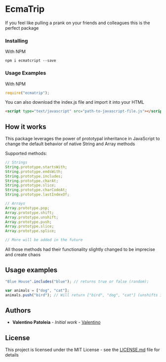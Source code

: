 # EcmaTrip

If you feel like pulling a prank on your friends and colleagues this is the perfect package

### Installing

With NPM

```
npm i ecmatcript --save
```

### Usage Examples

With NPM

```js
require("ecmatrip");
```

You can also download the index.js file and import it into your HTML

```html
<script type="text/javascript" src="path-to-javascript-file.js"></script>
```

## How it works

This package leverages the power of prototypal inheritance in JavaScript to change the default behavior of native String and Array methods

Supported methods:

```js
// Strings
String.prototype.startsWith;
String.prototype.endsWith;
String.prototype.includes;
String.prototype.charAt;
String.prototype.slice;
String.prototype.charCodeAt;
String.prototype.lastIndexOf;

// Arrays
Array.prototype.pop;
Array.prototype.shift;
Array.prototype.unshift;
Array.prototype.push;
Array.prototype.slice;
Array.prototype.splice;

// More will be added in the future
```

All those methods had their functionality slightly changed to be imprecise and create chaos

## Usage examples

```js
"Blue House".includes("blue"); // returns true or false (random);
```

```js
var animals = ["dog", "cat"];
animals.push("bird"); // Will return ["bird", "dog", "cat"] (unshifts intead of pushing and vice versa)
```

## Authors

- **Valentino Patoleia** - _Initial work_ - [Valentino](https://github.com/PauloPatoleia)

## License

This project is licensed under the MIT License - see the [LICENSE.md](LICENSE.md) file for details
